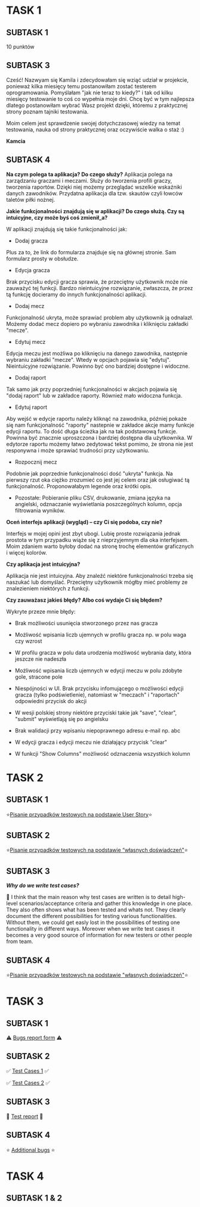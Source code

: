 # TASK 1
## SUBTASK 1
10 punktów
## SUBTASK 3
Cześć! Nazwyam się Kamila i zdecydowałam się wziąć udział w projekcie, ponieważ kilka miesięcy temu postanowiłam zostać testerem oprogramowania. Pomyślałam "jak nie teraz to kiedy?" i tak od kilku miesięcy testowanie to coś co wypełnia moje dni. Chcę być w tym najlepsza dlatego postanowiłam wybrać Wasz projekt dzięki, któremu z praktycznej strony poznam tajniki testowania. 

Moim celem jest sprawdzenie swojej dotychczasowej wiedzy na temat testowania, nauka od strony praktycznej oraz oczywiście walka o staż :) 

**Kamcia**

## SUBTASK 4
**Na czym polega ta aplikacja? Do czego służy?**
Aplikacja polega na zarządzaniu graczami i meczami. Służy do tworzenia profili graczy, tworzenia raportów. Dzięki niej możemy przeglądać wszelkie wskaźniki danych zawodników. Przydatna aplikacja dla tzw. skautów czyli łowców taletów piłki nożnej. 

**Jakie funkcjonalności znajdują się w aplikacji? Do czego służą. Czy są intuicyjne, czy może byś coś zmienił_a?**

W aplikacji znajdują się takie funkcjonalności jak: 
* Dodaj gracza

Plus za to, że link do formularza znajduje się na głównej stronie. Sam formularz prosty w obsłudze.
* Edycja gracza

Brak przycisku edycji gracza sprawia, że przeciętny użytkownik może nie zauważyć tej funkcji. Bardzo nieintuicyjne rozwiązanie, zwłaszcza, że przez tą funkcję docieramy do innych funkcjonalności aplikacji.
* Dodaj mecz

Funkcjonalność ukryta, może sprawiać problem aby użytkownik ją odnalazł. Możemy dodać mecz dopiero po wybraniu zawodnika i kliknięciu zakładki "mecze".
* Edytuj mecz

Edycja meczu jest możliwa po kliknięciu na danego zawodnika, następnie wybraniu zakładki "mecze". Wtedy w opcjach pojawia się "edytuj". Nieintuicyjne rozwiązanie. Powinno być ono bardziej dostępne i widoczne. 
* Dodaj raport

Tak samo jak przy poprzedniej funkcjonalności w akcjach pojawia się "dodaj raport" lub w zakładce raporty. Również mało widoczna funkcja. 
* Edytuj raport 

Aby wejść w edycje raportu należy kliknąć na zawodnika, później pokaże się nam funkcjonalność "raporty" nastepnie w zakładce akcje mamy funkcje edycji raportu. To dość długa ścieżka jak na tak podstawową funkcje. Powinna być znacznie uproszczona i bardziej dostępna dla użytkownika. W edytorze raportu możemy łatwo zedytować tekst pomimo, że strona nie jest responywna i może sprawiać trudności przy użytkowaniu. 
* Rozpocznij mecz

Podobnie jak poprzednie funkcjonalności dość "ukryta" funkcja. Na pierwszy rzut oka ciężko zrozumieć co jest jej celem oraz jak osługiwać tą funkcjonalność. Proponowałabym legende oraz krótki opis.

* Pozostałe: Pobieranie pliku CSV, drukowanie, zmiana języka na angielski, odznaczanie wyświetlania poszczególnych kolumn, opcja filtrowania wyników. 

**Oceń interfejs aplikacji (wygląd) – czy Ci się podoba, czy nie?**

Interfejs w mojej opini jest zbyt ubogi. Lubię proste rozwiązania jednak prostota w tym przypadku wiąże się z nieprzyjemnym dla oka interfejsem. Moim zdaniem warto byłoby dodać na stronę trochę elementów graficznych i więcej kolorów.

**Czy aplikacja jest intuicyjna?**

Aplikacja nie jest intuicyjna. Aby znaleźć niektóre funkcjonalności trzeba się naszukać lub domyślać. Przeciętny użytkownik mógłby mieć problemy ze znalezieniem niektórych z funkcji. 

**Czy zauważasz jakieś błędy? Albo coś wydaje Ci się błędem?**

Wykryte przeze mnie błędy:

* Brak możliwości usunięcia stworzonego przez nas gracza

* Możliwość wpisania liczb ujemnych w profilu gracza np. w polu waga czy wzrost

* W profilu gracza w polu data urodzenia możliwość wybrania daty, która jeszcze nie nadeszła

* Możliwość wpisania liczb ujemnych w edycji meczu w polu zdobyte gole, stracone pole

* Niespójności w UI. Brak przycisku infomującego o możliwości edycji gracza (tylko podświetlenie), natomiast w "meczach" i "raportach" odpowiedni przycisk do akcji

* W wesji polskiej strony niektóre przyciski takie jak "save", "clear", "submit" wyświetlają się po angielsku

* Brak walidacji przy wpisaniu niepoprawnego adresu e-mail np. abc

* W edycji gracza i edycji meczu nie działający przycisk "clear"

* W funkcji "Show Columns" możliwość odznaczenia wszystkich kolumn

# TASK 2
## SUBTASK 1
:star:[Pisanie przypadków testowych na podstawie User Story](https://docs.google.com/spreadsheets/d/1-Dj80wkALCH8KBuQ29N2KECa2NDwgw8WnTxP4ZWfpWk/edit?usp=sharing):star:

## SUBTASK 2
:star:[Pisanie przypadków testowych na podstawie “własnych doświadczeń"](https://docs.google.com/spreadsheets/d/1ODxihziU5m2tb20uDvOwaoL5wxrzwVlxP9sjnpPxkyo/edit?usp=sharing):star:

## SUBTASK 3

***Why do we write test cases?***

:pencil:
I think that the main reason why test cases are written is to detail high-level scenarios/acceptance criteria and gather this knowledge in one place. They also often shows what has been tested and whats not. They clearly document the different possibilities for testing various functionalities. Without them, we could get easly lost in the possibilities of testing one functionality in different ways. Moreover when we write test cases it becomes a very good source of information for new testers or other people from team. 

## SUBTASK 4
:star:[Pisanie przypadków testowych na podstawie "własnych doświadczeń"](https://docs.google.com/spreadsheets/d/1Zuxfw_KGs6rtnvixjZ_BGlyF2Nt2vuYmqf_Vw028c3c/edit?usp=sharing):star:

# TASK 3
## SUBTASK 1
:warning: [Bugs report form](https://docs.google.com/spreadsheets/d/1U8Bh0KyETTUE7Mf0jU0vUi0RGXZp-Rfft83FZrztyz4/edit?usp=sharing) :warning:
## SUBTASK 2
:white_check_mark: [Test Cases 1](https://docs.google.com/spreadsheets/d/1oNwOBzpA_U65f6R__Apm8b5xdBkZ41dkI4d_ylCyj5s/edit?usp=sharing) :white_check_mark:

:white_check_mark: [Test Cases 2](https://docs.google.com/spreadsheets/d/1hRTYRFDygDu-V6alVXS_5JpHeRMnGfzrYfV8-87alJo/edit?usp=sharing) :white_check_mark:

## SUBTASK 3
:checkered_flag: [Test report](https://docs.google.com/document/d/19e_5jfqC2fR48f44x60p-4wym5GeEbW9btL3Yp3lHUk/edit?usp=sharing) :checkered_flag:

## SUBTASK 4
:star: [Additional bugs](https://docs.google.com/document/d/19e_5jfqC2fR48f44x60p-4wym5GeEbW9btL3Yp3lHUk/edit?usp=sharing) :star:

# TASK 4
## SUBTASK 1 & 2


